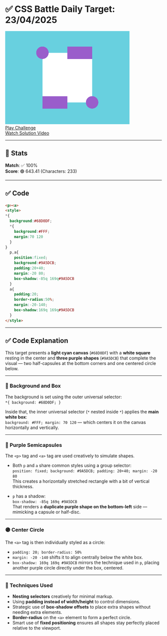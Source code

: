 # ✅ CSS Battle Daily Target: 23/04/2025

![Target](./images/23.png)  
[Play Challenge](https://cssbattle.dev/play/8jh2NqE46ZNyYdSUq0cs)  
[Watch Solution Video](https://youtube.com/shorts/XaXp6wIxZlc)

---

## 🔢 Stats

**Match**: ✅ 100%  
**Score**: 🟢 643.41 (Characters: 233)

---

## ✅ Code

```html
<p><a>
<style>
*{
  background:#68D0DF;
  *{
    background:#FFF;
    margin:70 120
  }
}
  p,a{
    position:fixed;
    background:#9A5DCB;
    padding:20+40;
    margin:-20 80;
    box-shadow:-85q 169q#9A5DCB
  }
  a{
    padding:20;
    border-radius:50%;
    margin:-20-140;
    box-shadow:169q 169q#9A5DCB
  }
</style>
```

---

## ✅ Code Explanation

This target presents a **light cyan canvas** (`#68D0DF`) with a **white square** resting in the center and **three purple shapes** (`#9A5DCB`) that complete the visual — two half-capsules at the bottom corners and one centered circle below.

---

### 🎨 Background and Box

The background is set using the outer universal selector:  
`*{ background: #68D0DF; }`

Inside that, the inner universal selector (`*` nested inside `*`) applies the **main white box**:  
`background: #FFF; margin: 70 120` — which centers it on the canvas horizontally and vertically.

---

### 🔷 Purple Semicapsules

The `<p>` tag and `<a>` tag are used creatively to simulate shapes.

- Both `p` and `a` share common styles using a group selector:  
  `position: fixed; background: #9A5DCB; padding: 20+40; margin: -20 80`  
  This creates a horizontally stretched rectangle with a bit of vertical thickness.

- `p` has a shadow:  
  `box-shadow: -85q 169q #9A5DCB`  
  That renders a **duplicate purple shape on the bottom-left** side — mimicking a capsule or half-disc.

---

### 🟣 Center Circle

The `<a>` tag is then individually styled as a circle:

- `padding: 20; border-radius: 50%`  
- `margin: -20 -140` shifts it to align centrally below the white box.  
- `box-shadow: 169q 169q #9A5DCB` mirrors the technique used in `p`, placing another purple circle directly under the box, centered.

---

### 🧠 Techniques Used

- **Nesting selectors** creatively for minimal markup.
- Using **padding instead of width/height** to control dimensions.
- Strategic use of **box-shadow offsets** to place extra shapes without needing extra elements.
- **Border-radius** on the `<a>` element to form a perfect circle.
- Smart use of **fixed positioning** ensures all shapes stay perfectly placed relative to the viewport.